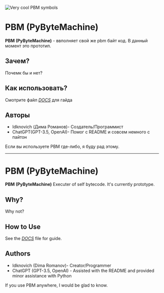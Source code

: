 


![Very cool PBM symbols](https://i.postimg.cc/bJ4CgPBk/38-20230912202930.png)
# PBM (PyByteMachine)

**PBM (PyByteMachine)** - ввполняет свой же pbm байт код. В данный момент это прототип.

## Зачем?

Почемк бы и нет?

## Как использовать?

Смотрите файл [*DOCS*](DOCS.md) для гайда

## Авторы

- Idknovich (Дима Романов)- Создатель/Программист
- ChatGPT(GPT-3.5, OpenAI)- Помог с README и совсем немного с пайтон


Если вы используете PBM где-либо, я буду рад этому.

---

# PBM (PyByteMachine)

**PBM (PyByteMachine)** Executer of self bytecode. It's currently prototype.

## Why?

Why not?

## How to Use

See the [*DOCS*](DOCS.md) file for guide.

## Authors

- Idknovich (Dima Romanov)- Creator/Programmer
- ChatGPT (GPT-3.5, OpenAI) - Assisted with the README and provided minor assistance with Python


If you use PBM anywhere, I would be glad to know.
